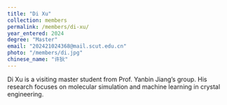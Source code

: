 ```yaml
---
title: "Di Xu"
collection: members
permalink: /members/di-xu/
year_entered: 2024
degree: "Master"
email: "202421024368@mail.scut.edu.cn"
photo: "/members/di.jpg"
chinese_name: "许狄"
---
```

Di Xu is a visiting master student from Prof. Yanbin Jiang’s group. His research focuses on molecular simulation and machine learning in crystal engineering.
